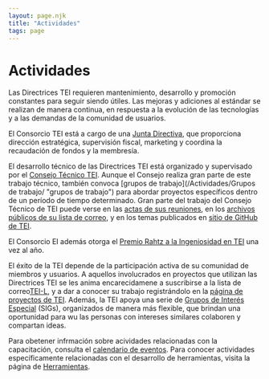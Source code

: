 ```yaml
---
layout: page.njk
title: "Actividades"
tags: page
---
```

# Actividades
Las Directrices TEI requieren mantenimiento, desarrollo y promoción constantes para seguir siendo útiles. Las mejoras y adiciones al estándar se realizan de manera continua, en respuesta a la evolución de las tecnologías y a las demandas de la comunidad de usuarios.


El Consorcio TEI está a cargo de una [Junta Directiva](/Junta/ "Junta Directiva"), que proporciona dirección estratégica, supervisión fiscal, marketing y coordina la recaudación de fondos y la membresía.


El desarrollo técnico de las Directrices TEI está organizado y supervisado por el [Consejo Técnico TEI](/Actividades/Consejo/ "Consejo Técnico TEI"). Aunque el Consejo realiza gran parte de este trabajo técnico, también convoca [grupos de trabajo](/Actividades/Grupos de trabajo/ "grupos de trabajo") para abordar proyectos específicos dentro de un período de tiempo determinado. Gran parte del trabajo del Consejo Técnico de TEI puede verse en las [actas de sus reuniones](/Actividades/Consejo/Reuniones/ "actas de sus reuniones"), en los [archivos públicos de su lista de correo](http://lists.tei-c.org/pipermail/tei-council/ "archivos públicos de su lista de correo"), y en los temas publicados en [sitio de GitHub de TEI](https://github.com/TEIC/TEI "sitio de GitHub de TEI").


El Consorcio EI además otorga el [Premio Rahtz a la Ingeniosidad en TEI](/actividades/premio-rahtz-a-la-ingeniosidad-en-TEI/ "Premio Rahtz a la Ingeniosidad en TEI") una vez al año.


El éxito de la TEI depende de la participación activa de su comunidad de miembros y usuarios. A aquellos involucrados en proyectos que utilizan las Directrices TEI se les anima encarecidamene a suscribirse a la lista de correo[TEI-L](/Soporte/ "TEI-L"), y a dar a conocer su trabajo registrándolo en la [página de proyectos de TEI](/Actividades/Proyectos/ "Página de Proyectos TEI"). Además, la TEI apoya una serie de [Grupos de Interés Especial](/Actividades/SIG/ "Grupos de Interés Especial") (SIGs), organizados de manera más flexible, que brindan una oportunidad para wu las personas con intereses similares colaboren y compartan ideas.


Para obetener infrmación sobre acividades relacionadas con la capacitación, consulta el [calendario de eventos](http://members.tei-c.org/Events "calendario de eventos"). Para conocer actividades específicamente relacionadas con el desarrollo de herramientas, visita la página de [Herramientas](/Herramientas/ "Herramientas").


